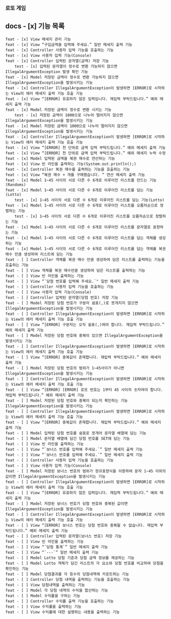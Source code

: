 ### 로또 게임
## docs - [x] 기능 목록
    feat - [x] View 메세지 관리 기능
    feat - [x] View “구입금액을 입력해 주세요.” 일반 메세지 출력 기능
    feat - [x] Controller 사용자 입력 기능을 호출하는 기능
    feat - [x] View 사용자 입력 기능(Console)
    feat - [x] Controller 입력된 문자열(금액) 저장 기능
        test - [x] 입력된 문자열이 정수로 변환 가능하지 않으면 IllegalArgumentException 발생 확인 기능
    feat - [x] Model 저장된 금액이 정수로 변환 가능하지 않으면 IllegalArgumentException을 발생시키는 기능
    feat - [x] Controller IllegalArgumentException이 발생하면 [ERROR]로 시작하는 View의 에러 메세지 출력 기능 호출 기능
    feat - [x] View “[ERROR] 유효하지 않은 입력입니다. 재입력 부탁드립니다.” 예외 메세지 출력 기능
    feat - [x] Model 저장된 금액이 정수로 변환 시키는 기능
        test - [x] 저장된 금액이 1000으로 나누어 떨어지지 않으면 IllegalArgumentException을 발생시키는 기능
    feat - [x] Model 저장된 금액이 1000으로 나누어 떨어지지 않으면 IllegalArgumentException을 발생시키는 기능
    feat - [x] Controller IllegalArgumentException이 발생하면 [ERROR]로 시작하는 View의 에러 메세지 출력 기능 호출 기능
    feat - [x] View “[ERROR] 천 단위로 금액 입력 부탁드립니다.” 예외 메세지 출력 기능
    feat - [x] View “[ERROR] 천 단위로 금액 입력 부탁드립니다.” 예외 메세지 누락 수정
    feat - [x] Model 입력된 금액을 복권 매수로 연산하는 기능
    feat - [x] View 빈 라인을 출력하는 기능(System.out.println();)
    feat - [x] Controller 복권 매수를 출력하는 기능을 호출하는 기능
    feat - [x] View “복권 매수 + 개를 구매했습니다. “ 연산 메세지 출력 기능
    feat - [x] Model 1~45 사이의 서로 다른 수 6개로 이루어진 리스트를 만드는 기능(Randoms)
    feat - [x] Model 1~45 사이의 서로 다른 수 6개로 이루어진 리스트를 담는 기능(Lotto)
        test - [x] 1~45 사이의 서로 다른 수 6개로 이루어진 리스트를 담는 기능(Lotto)
    feat - [x] Model 1~45 사이의 서로 다른 수 6개로 이루어진 리스트를 오름차순으로 정렬하는 기능
        test - [x] 1~45 사이의 서로 다른 수 6개로 이루어진 리스트를 오름차순으로 정렬하는 기능
    feat - [x] Model 1~45 사이의 서로 다른 수 6개로 이루어진 리스트를 문자열로 표현하는 기능
    feat - [x] Model 1~45 사이의 서로 다른 수 6개로 이루어진 리스트를 담는 객체를 생성하는 기능
    feat - [x] Model 1~45 사이의 서로 다른 수 6개로 이루어진 리스트를 담는 객체를 복권 매수 만큼 생성하여 리스트에 담는 기능
    feat - [ ] Controller 객체를 복권 매수 만큼 생성하여 담은 리스트를 출력하는 기능을 호출하는 기능
    feat - [ ] View 객체를 복권 매수만큼 생성하여 담은 리스트를 출력하는 기능
    feat - [ ] View 빈 라인을 출력하는 기능
    feat - [ ] View “`당첨 번호를 입력해 주세요.`" 일반 메세지 출력 기능
    feat - [ ] Controller 사용자 입력 기능을 호출하는 기능
    feat - [ ] View 사용자 입력 기능(Console)
    feat - [ ] Controller 입력된 문자열(당첨 번호) 저장 기능
    feat - [ ] Model 저장된 당첨 번호가 구분자 쉼표(,)로 쪼개지지 않으면 IllegalArgumentException을 발생시키는 기능
    feat - [ ] Controller IllegalArgumentException이 발생하면 [ERROR]로 시작하는 View의 에러 메세지 출력 기능 호출 기능
    feat - [ ] View “[ERROR] 구분자는 오직 쉼표(,)여야 합니다. 재입력 부탁드립니다.” 예외 메세지 출력 기능
    feat - [ ] Model 저장된 당첨 번호에 중복이 있으면 IllegalArgumentException을 발생시키는 기능
    feat - [ ] Controller IllegalArgumentException이 발생하면 [ERROR]로 시작하는 View의 에러 메세지 출력 기능 호출 기능
    feat - [ ] View “[ERROR] 중복값이 존재합니다. 재입력 부탁드립니다.” 예외 메세지 출력 기능
    feat - [ ] Model 저장된 당첨 번호의 범위가 1~45사이가 아니면 IllegalArgumentException을 발생시키는 기능
    feat - [ ] Controller IllegalArgumentException이 발생하면 [ERROR]로 시작하는 View의 에러 메세지 출력 기능 호출 기능
    feat - [ ] View “[ERROR] [ERROR] 로또 번호는 1부터 45 사이의 숫자여야 합니다. 재입력 부탁드립니다.” 예외 메세지 출력 기능
    feat - [ ] Model 저장된 당첨 번호와 중복이 되는지 확인하는 기능 IllegalArgumentException을 발생시키는 기능
    feat - [ ] Controller IllegalArgumentException이 발생하면 [ERROR]로 시작하는 View의 에러 메세지 출력 기능 호출 기능
    feat - [ ] View “[ERROR] 중복값이 존재합니다. 재입력 부탁드립니다.” 예외 메세지 출력 기능
    feat - [ ] Model 입력된 당첨 번호를 쉼표로 쪼개어 문자열 배열에 담는 기능
    feat - [ ] Model 문자열 배열에 담긴 당첨 번호를 SET에 담는 기능
    feat - [ ] View 빈 라인을 출력하는 기능
    feat - [ ] View “`보너스 번호를 입력해 주세요.`” 일반 메세지 출력 기능
    feat - [ ] View “`보너스 번호를 입력해 주세요.`” 일반 메세지 출력 기능
    feat - [ ] Controller 사용자 입력 기능을 호출하는 기능
    feat - [ ] View 사용자 입력 기능(Console)
    feat - [ ] Model 저장된 보너스 번호의 범위가 정규표현식을 이용하여 문자 1~45 이외의 값이면 IllegalArgumentException을 발생시키는 기능
    feat - [ ] Controller IllegalArgumentException이 발생하면 [ERROR]로 시작하는 View의 에러 메세지 출력 기능 호출 기능
    feat - [ ] View “[ERROR] 유효하지 않은 입력입니다. 재입력 부탁드립니다.” 예외 메세지 출력 기능
    feat - [ ] Model 저장된 보너스 번호가 당첨 번호와 중복된 값이면 IllegalArgumentException을 발생시키는 기능
    feat - [ ] Controller IllegalArgumentException이 발생하면 [ERROR]로 시작하는 View의 에러 메세지 출력 기능 호출 기능
    feat - [ ] View “[ERROR] 보너스 번호는 당첨 번호와 중복될 수 없습니다. 재입력 부탁드립니다.” 예외 메세지 출력 기능
    feat - [ ] Controller 입력된 문자열(보너스 번호) 저장 기능
    feat - [ ] View 빈 라인을 출력하는 기능
    feat - [ ] View “`당첨 통계`” 일반 메세지 출력 기능
    feat - [ ] View “`---`” 일반 메세지 출력 기능
    feat - [ ] Model Lotto 당첨 기준과 당첨 금액 정보를 제공하는 기능
    feat - [ ] Model Lotto 객체가 담긴 리스트의 각 요소와 당첨 번호를 비교하여 당첨을 확인하는 기능
    feat - [ ] Model 당첨결과를 각 등수의 당첨내역에 카운트하는 기능
    feat - [ ] Controller 당첨 내역을 출력하는 기능을 호출하는 기능
    feat - [ ] View 당첨내역을 출력하는 기능
    feat - [ ] Model 각 당첨 내역의 수익을 합산하는 기능
    feat - [ ] Model 수익률을 구하는 기능
    feat - [ ] Controller 수익률 출력 기능을 호출하는 기능
    feat - [ ] View 수익률을 출력하는 기능
    feat - [ ] View 수익률에 대한 설명하는 내용을 출력하는 기능